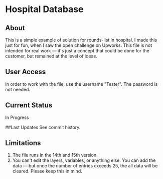 # Hospital Database

## About
This is a simple example of solution for rounds-list in hospital. I made this just for fun, when I saw the open challenge on Upworks. This file is not intended for real work — it's just a concept that could be done for the customer, but remained at the level of ideas.

## User Access
In order to work with the file, use the username "Tester". The password is not needed.

## Current Status
In Progress

##Last Updates
See commit history.

## Limitations
1. The file runs in the 14th and 15th version.
2. You can't edit the layers, variables, or anything else. You can add the data — but once the number of entries exceeds 25, the all data will be cleared. Please keep this in mind.
